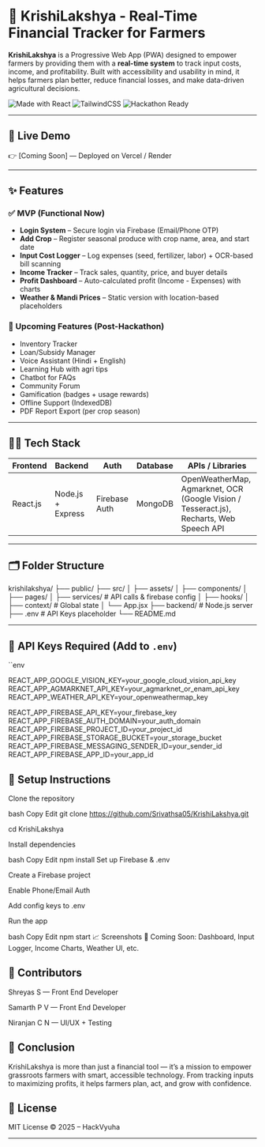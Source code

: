 # 🌾 KrishiLakshya - Real-Time Financial Tracker for Farmers

**KrishiLakshya** is a Progressive Web App (PWA) designed to empower farmers by providing them with a **real-time system** to track input costs, income, and profitability. Built with accessibility and usability in mind, it helps farmers plan better, reduce financial losses, and make data-driven agricultural decisions.

![Made with React](https://img.shields.io/badge/Made%20with-React-blue?style=flat-square)
![TailwindCSS](https://img.shields.io/badge/Styled%20with-TailwindCSS-38b2ac?style=flat-square)
![Hackathon Ready](https://img.shields.io/badge/Hackathon%20Project-🚀-yellowgreen)

---

## 📱 Live Demo
👉 [Coming Soon] — Deployed on Vercel / Render

---

## ✨ Features

### ✅ MVP (Functional Now)
- **Login System** – Secure login via Firebase (Email/Phone OTP)
- **Add Crop** – Register seasonal produce with crop name, area, and start date
- **Input Cost Logger** – Log expenses (seed, fertilizer, labor) + OCR-based bill scanning
- **Income Tracker** – Track sales, quantity, price, and buyer details
- **Profit Dashboard** – Auto-calculated profit (Income - Expenses) with charts
- **Weather & Mandi Prices** – Static version with location-based placeholders

### 🔄 Upcoming Features (Post-Hackathon)
- Inventory Tracker  
- Loan/Subsidy Manager  
- Voice Assistant (Hindi + English)  
- Learning Hub with agri tips  
- Chatbot for FAQs  
- Community Forum  
- Gamification (badges + usage rewards)  
- Offline Support (IndexedDB)  
- PDF Report Export (per crop season)

---

## 🧑‍💻 Tech Stack

| Frontend   | Backend        | Auth          | Database | APIs / Libraries                    |
|------------|----------------|---------------|----------|-------------------------------------|
| React.js   | Node.js + Express | Firebase Auth | MongoDB  | OpenWeatherMap, Agmarknet, OCR (Google Vision / Tesseract.js), Recharts, Web Speech API |

---

## 🗂️ Folder Structure

krishilakshya/ ├── public/ ├── src/ │ ├── assets/ │ ├── components/ │ ├── pages/ │ ├── services/ # API calls & firebase config │ ├── hooks/ │ ├── context/ # Global state │ └── App.jsx ├── backend/ # Node.js server ├── .env # API Keys placeholder └── README.md


---

## 🔐 API Keys Required (Add to `.env`)

``env

REACT_APP_GOOGLE_VISION_KEY=your_google_cloud_vision_api_key
REACT_APP_AGMARKNET_API_KEY=your_agmarknet_or_enam_api_key
REACT_APP_WEATHER_API_KEY=your_openweathermap_key

REACT_APP_FIREBASE_API_KEY=your_firebase_key
REACT_APP_FIREBASE_AUTH_DOMAIN=your_auth_domain
REACT_APP_FIREBASE_PROJECT_ID=your_project_id
REACT_APP_FIREBASE_STORAGE_BUCKET=your_storage_bucket
REACT_APP_FIREBASE_MESSAGING_SENDER_ID=your_sender_id
REACT_APP_FIREBASE_APP_ID=your_app_id


## 🧪 Setup Instructions
Clone the repository

bash
Copy
Edit
git clone https://github.com/Srivathsa05/KrishiLakshya.git 

cd KrishiLakshya


Install dependencies


bash
Copy
Edit
npm install
Set up Firebase & .env

Create a Firebase project

Enable Phone/Email Auth

Add config keys to .env

Run the app

bash
Copy
Edit
npm start
📈 Screenshots
📸 Coming Soon: Dashboard, Input Logger, Income Charts, Weather UI, etc.

## 🤝 Contributors
Shreyas S — Front End Developer

Samarth P V — Front End Developer

Niranjan C N — UI/UX + Testing

## 🏁 Conclusion
KrishiLakshya is more than just a financial tool — it’s a mission to empower grassroots farmers with smart, accessible technology. From tracking inputs to maximizing profits, it helps farmers plan, act, and grow with confidence.

## 📜 License
MIT License © 2025 – HackVyuha

---



